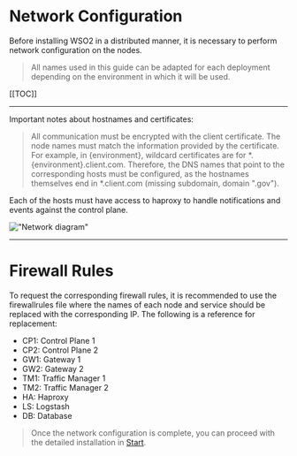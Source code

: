 # Network Configuration

Before installing WSO2 in a distributed manner, it is necessary to perform network configuration on the nodes.

> All names used in this guide can be adapted for each deployment depending on the environment in which it will be used.

[[TOC]]

---
Important notes about hostnames and certificates:

> All communication must be encrypted with the client certificate. The node names must match the information provided by the certificate. For example, in {environment}, wildcard certificates are for *.{environment}.client.com. Therefore, the DNS names that point to the corresponding hosts must be configured, as the hostnames themselves end in *.client.com (missing subdomain, domain ".gov").

Each of the hosts must have access to haproxy to handle notifications and events against the control plane.

!["Network diagram"](../img/diagrama-arquitectura.png)

---
# Firewall Rules

To request the corresponding firewall rules, it is recommended to use the firewallrules file where the names of each node and service should be replaced with the corresponding IP. The following is a reference for replacement:

- CP1: Control Plane 1
- CP2: Control Plane 2
- GW1: Gateway 1
- GW2: Gateway 2
- TM1: Traffic Manager 1
- TM2: Traffic Manager 2
- HA: Haproxy
- LS: Logstash
- DB: Database

> Once the network configuration is complete, you can proceed with the detailed installation in [Start](../../README.md).
